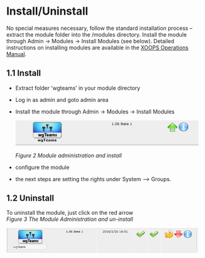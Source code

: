 # Install/Uninstall

No special measures necessary, follow the standard installation process – extract the module folder into the /modules directory. Install the module through Admin -&gt; Modules -&gt; Install Modules \(see below\). Detailed instructions on installing modules are available in the [XOOPS Operations Manual](http://goo.gl/adT2i).

## 1.1 Install

* Extract folder 'wgteams' in your module directory
* Log in as admin and goto admin area
* Install the module through Admin -&gt; Modules -&gt; Install Modules

  ![](.gitbook/assets/1install%20%281%29.png)

  _Figure 2 Module administration and install_

* configure the module
* the next steps are setting the rights under System --&gt; Groups.

## 1.2 Uninstall

To uninstall the module, just click on the red arrow   
 _Figure 3 The Module Administration and un-install_

![](.gitbook/assets/1uninstall.png)

